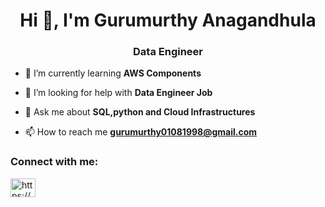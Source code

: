 
<h1 align="center">Hi 👋, I'm Gurumurthy Anagandhula</h1>
<h3 align="center">Data Engineer </h3>


- 🌱 I’m currently learning **AWS Components**

- 🤝 I’m looking for help with **Data Engineer Job**

- 💬 Ask me about **SQL,python and Cloud Infrastructures**

- 📫 How to reach me **gurumurthy01081998@gmail.com**

<h3 align="left">Connect with me:</h3>
<p align="left">
<a href="https://www.linkedin.com/in/gurumurthy-angandhula/" target="blank"><img align="center" src="https://raw.githubusercontent.com/rahuldkjain/github-profile-readme-generator/master/src/images/icons/Social/linked-in-alt.svg" alt="https://www.linkedin.com/in/gurumurthy-angandhula/" height="30" width="40" /></a>
</p>

